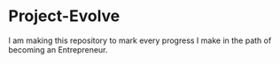 # Project-Evolve
I am making this repository to mark every progress I make in the path of becoming an Entrepreneur.
